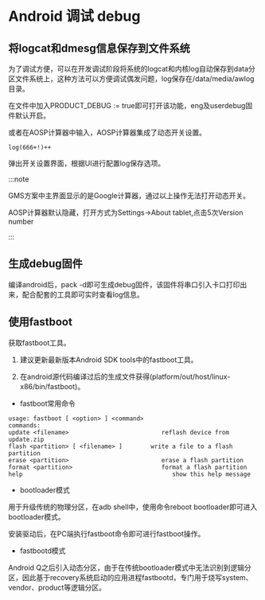 # Android 调试 debug

## 将logcat和dmesg信息保存到文件系统

为了调试方便，可以在开发调试阶段将系统的logcat和内核log自动保存到data分区文件系统上，这种方法可以方便调试偶发问题，log保存在/data/media/awlog目录。

在文件中加入PRODUCT_DEBUG := true即可打开该功能，eng及userdebug固件默认开启。

或者在AOSP计算器中输入，AOSP计算器集成了动态开关设置。

```
log(666+!)++
```

弹出开关设置界面，根据UI进行配置log保存选项。

:::note

GMS方案中主界面显示的是Google计算器，通过以上操作无法打开动态开关。

AOSP计算器默认隐藏，打开方式为Settings->About tablet,点击5次Version number

:::

## 生成debug固件

编译android后，pack -d即可生成debug固件，该固件将串口引入卡口打印出来，配合配套的工具即可实时查看log信息。

## 使用fastboot

获取fastboot工具。

1. 建议更新最新版本Android SDK tools中的fastboot工具。

2. 在android源代码编译过后的生成文件获得(platform/out/host/linux-x86/bin/fastboot)。

* fastboot常用命令

```
usage: fastboot [ <option> ] <command>
commands:
update <filename>                          reflash device from update.zip
flash <partition> [ <filename> ]        write a file to a flash partition
erase <partition>                          erase a flash partition
format <partition>                         format a flash partition
help                                          show this help message
```

* bootloader模式

用于升级传统的物理分区，在adb shell中，使用命令reboot bootloader即可进入bootloader模式。

安装驱动后，在PC端执行fastboot命令即可进行fastboot操作。

* fastbootd模式

Android Q之后引入动态分区，由于在传统bootloader模式中无法识别到逻辑分区，因此基于recovery系统启动的应用进程fastbootd，专门用于烧写system、vendor、product等逻辑分区。